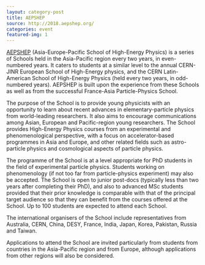 ```yaml
---
layout: category-post
title: AEPSHEP
source: http://2018.aepshep.org/
categories: event
featured-img: 1
---
```


[AEPSHEP](AEPSHEP) (Asia-Europe-Pacific School of High-Energy Physics) is a series of Schools held in the Asia-Pacific region every two years, in even-numbered years. It caters to students at a similar level to the annual CERN-JINR European School of High-Energy physics, and the CERN Latin-American School of High-Energy Physics (held every two years, in odd-numbered years). AEPSHEP is built upon the experience from these Schools as well as from the successful France-Asia Particle-Physics School.

The purpose of the School is to provide young physicists with an opportunity to learn about recent advances in elementary-particle physics from world-leading researchers. It also aims to encourage communications among Asian, European and Pacific-region young researchers. The School provides High-Energy Physics courses from an experimental and phenomenological perspective, with a focus on accelerator-based programmes in Asia and Europe, and other related fields such as astro-particle physics and cosmological aspects of particle physics.

The programme of the School is at a level appropriate for PhD students in the field of experimental particle physics. Students working on phenomenology (if not too far from particle-physics experiment) may also be accepted. The School is open to junior post-docs (typically less than two years after completing their PhD), and also to advanced MSc students provided that their prior knowledge is comparable with that of the principal target audience so that they can benefit from the courses offered at the School. Up to 100 students are expected to attend each School.

The international organisers of the School include representatives from Australia, CERN, China, DESY, France, India, Japan, Korea, Pakistan, Russia and Taiwan.

Applications to attend the School are invited particularly from students from countries in the Asia-Pacific region and from Europe, although applications from other regions will also be considered.

[AEPSHEP]:[/assets/pdfs/AESHEP_Poster.pdf]
